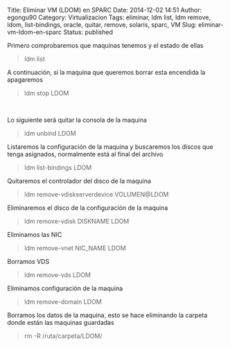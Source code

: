 Title: Eliminar VM (LDOM) en SPARC
Date: 2014-12-02 14:51
Author: egongu90
Category: Virtualizacion
Tags: eliminar, ldm list, ldm remove, ldom, list-bindings, oracle, quitar, remove, solaris, sparc, VM
Slug: eliminar-vm-ldom-en-sparc
Status: published

Primero comprobaremos que maquinas tenemos y el estado de ellas

> ldm list

A continuación, si la maquina que queremos borrar esta encendida la
apagaremos

> ldm stop LDOM

 

Lo siguiente será quitar la consola de la maquina

> ldm unbind LDOM

Listaremos la configuración de la maquina y buscaremos los discos que
tenga asignados, normalmente está al final del archivo

> ldm list-bindings LDOM

Quitaremos el controlador del disco de la maquina

> ldm remove-vdiskserverdevice VOLUMEN@LDOM

Eliminaremos el disco de la configuración de la maquina

> ldm remove-vdisk DISKNAME LDOM

Eliminamos las NIC

> ldm remove-vnet NIC\_NAME LDOM

Borramos VDS

> ldm remove-vds LDOM

Eliminamos configuración de la maquina

> ldm remove-domain LDOM

Borramos los datos de la maquina, esto se hace eliminando la carpeta
donde están las maquinas guardadas

> rm -R /ruta/carpeta/LDOM/
